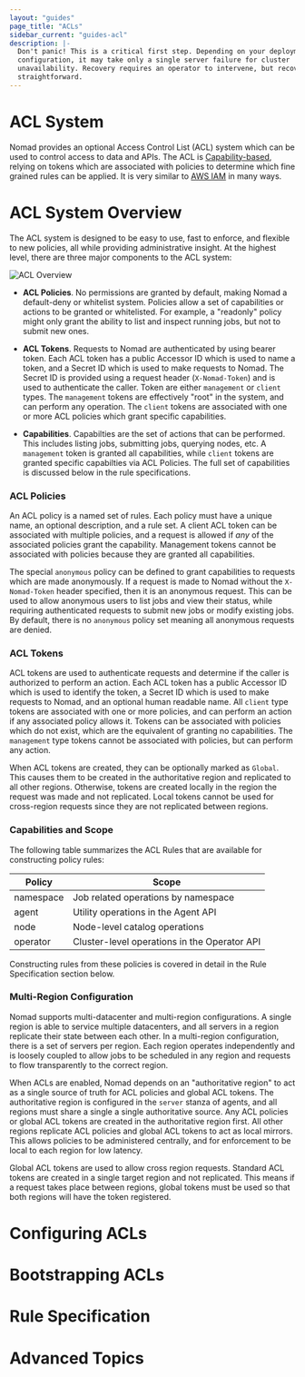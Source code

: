 ```yaml
---
layout: "guides"
page_title: "ACLs"
sidebar_current: "guides-acl"
description: |-
  Don't panic! This is a critical first step. Depending on your deployment
  configuration, it may take only a single server failure for cluster
  unavailability. Recovery requires an operator to intervene, but recovery is
  straightforward.
---
```


# ACL System

Nomad provides an optional Access Control List (ACL) system which can be used to control access to data and APIs. The ACL is [Capability-based](https://en.wikipedia.org/wiki/Capability-based_security), relying on tokens which are associated with policies to determine which fine grained rules can be applied. It is very similar to [AWS IAM](https://aws.amazon.com/iam/) in many ways.

# ACL System Overview

The ACL system is designed to be easy to use, fast to enforce, and flexible to new policies, all while providing administrative insight. At the highest level, there are three major components to the ACL system:

![ACL Overview](/assets/images/acl.jpg)

 * **ACL Policies**. No permissions are granted by default, making Nomad a default-deny or whitelist system. Policies allow a set of capabilities or actions to be granted or whitelisted. For example, a "readonly" policy might only grant the ability to list and inspect running jobs, but not to submit new ones.

 * **ACL Tokens**. Requests to Nomad are authenticated by using bearer token. Each ACL token has a public Accessor ID which is used to name a token, and a Secret ID which is used to make requests to Nomad. The Secret ID is provided using a request header (`X-Nomad-Token`) and is used to authenticate the caller. Token are either `management` or `client` types. The `management` tokens are effectively "root" in the system, and can perform any operation. The `client` tokens are associated with one or more ACL policies which grant specific capabilities.

 * **Capabilities**. Capabilties are the set of actions that can be performed. This includes listing jobs, submitting jobs, querying nodes, etc. A `management` token is granted all capabilities, while `client` tokens are granted specific capabilties via ACL Policies. The full set of capabilities is discussed below in the rule specifications.

### ACL Policies

An ACL policy is a named set of rules. Each policy must have a unique name, an optional description, and a rule set.
A client ACL token can be associated with multiple policies, and a request is allowed if _any_ of the associated policies grant the capability.
Management tokens cannot be associated with policies because they are granted all capabilities.

The special `anonymous` policy can be defined to grant capabilities to requests which are made anonymously. If a request is made to Nomad without the `X-Nomad-Token` header specified, then it is an anonymous request. This can be used to allow anonymous users to list jobs and view their status, while requiring authenticated requests to submit new jobs or modify existing jobs. By default, there is no `anonymous` policy set meaning all anonymous requests are denied.

### ACL Tokens

ACL tokens are used to authenticate requests and determine if the caller is authorized to perform an action. Each ACL token has a public Accessor ID which is used to identify the token, a Secret ID which is used to make requests to Nomad, and an optional human readable name. All `client` type tokens are associated with one or more policies, and can perform an action if any associated policy allows it. Tokens can be associated with policies which do not exist, which are the equivalent of granting no capabilities. The `management` type tokens cannot be associated with policies, but can perform any action.

When ACL tokens are created, they can be optionally marked as `Global`. This causes them to be created in the authoritative region and replicated to all other regions. Otherwise, tokens are created locally in the region the request was made and not replicated. Local tokens cannot be used for cross-region requests since they are not replicated between regions.

### Capabilities and Scope

The following table summarizes the ACL Rules that are available for constructing policy rules:

| Policy     | Scope                                        |
| ---------- | -------------------------------------------- |
| namespace  | Job related operations by namespace          |
| agent      | Utility operations in the Agent API          |
| node       | Node-level catalog operations                |
| operator   | Cluster-level operations in the Operator API |

Constructing rules from these policies is covered in detail in the Rule Specification section below.

### Multi-Region Configuration

Nomad supports multi-datacenter and multi-region configurations. A single region is able to service multiple datacenters, and all servers in a region replicate their state between each other. In a multi-region configuration, there is a set of servers per region. Each region operates independently and is loosely coupled to allow jobs to be scheduled in any region and requests to flow transparently to the correct region.

When ACLs are enabled, Nomad depends on an "authoritative region" to act as a single source of truth for ACL policies and global ACL tokens. The authoritative region is configured in the `server` stanza of agents, and all regions must share a single a single authoritative source. Any ACL policies or global ACL tokens are created in the authoritative region first. All other regions replicate ACL policies and global ACL tokens to act as local mirrors. This allows policies to be administered centrally, and for enforcement to be local to each region for low latency.

Global ACL tokens are used to allow cross region requests. Standard ACL tokens are created in a single target region and not replicated. This means if a request takes place between regions, global tokens must be used so that both regions will have the token registered.

# Configuring ACLs

# Bootstrapping ACLs

# Rule Specification

# Advanced Topics

